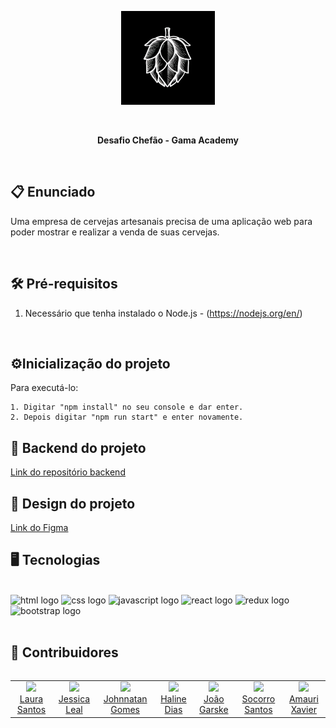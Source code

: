 <p align="center"><img src="./public/logo.svg" alt="logo" height="150" width="150"></p>
<br>

<p align="center"><strong>Desafio Chefão - Gama Academy</strong></p>
<br>

## 📋 <strong>Enunciado</strong>

<p>Uma empresa de cervejas artesanais precisa de uma aplicação web para poder mostrar e realizar a venda de suas cervejas.</p>
<br>

## 	🛠️<strong> Pré-requisitos </strong>

 1. Necessário que tenha instalado o Node.js - (https://nodejs.org/en/)
<br>

## ⚙️<strong>Inicialização do projeto</strong>

Para executá-lo:

    1. Digitar "npm install" no seu console e dar enter.
    2. Depois digitar "npm run start" e enter novamente.

## 💾 Backend do projeto
[Link do repositório backend](https://github.com/MonicaIacy/breja-backend)
<br>

## 🎨 Design do projeto
[Link do Figma](<https://www.figma.com/file/2nTAohofjlF39UOJehzENN/Desafio-Final-.-Cervejaria-Breja?node-id=0%3A1&t=Bo4UEYzusFUUVKyW-0>)
<br>

## 🖥 <strong>Tecnologias</strong>
<br>
<div align="left">
<img src= "https://www.vectorlogo.zone/logos/w3_html5/w3_html5-icon.svg" height="40" width="52" alt="html logo"/>
<img src="https://www.vectorlogo.zone/logos/w3_css/w3_css-icon.svg" height="40" width="52" alt="css logo"/>
<img src="https://cdn.jsdelivr.net/gh/devicons/devicon/icons/javascript/javascript-original.svg" height="40" width="52" alt="javascript logo"/>
<img src="https://cdn.jsdelivr.net/gh/devicons/devicon/icons/react/react-original.svg" height="40" width="52" alt="react logo"/>
<img src="https://cdn.jsdelivr.net/gh/devicons/devicon/icons/redux/redux-original.svg" height="40" width="52" alt="redux logo"/>
<img src="https://cdn.jsdelivr.net/gh/devicons/devicon/icons/bootstrap/bootstrap-original.svg" height="40" width="52" alt="bootstrap logo"/>
</div>
<br>

## 👤 <strong>Contribuidores</strong>
<table align="left">
  <tr>
   <td align="center"> <img src="https://avatars.githubusercontent.com/u/104779345?v=4" width=175/></br><a href="https://github.com/OrcFofa">Laura Santos</a>
   </td>
   <td align="center"> <img src="https://avatars.githubusercontent.com/u/106780748?v=4" width=175/></br><a href="https://github.com/JessicaArf">Jessica Leal</a>
   </td>
   <td align="center"> <img src="https://avatars.githubusercontent.com/u/109382819?v=4" width=175/></br><a href="https://github.com/Johnnatangomes">Johnnatan Gomes</a>
   </td>
   <td align="center"> <img src="https://avatars.githubusercontent.com/u/68698735?v=4" width=175/></br><a href="https://github.com/halineds">Haline Dias</a>
   </td>
  <td align="center"> <img src="https://avatars.githubusercontent.com/u/91497473?v=4" width=175/></br><a href="https://github.com/Joaogarske">João Garske</a>
   </td>
    <td align="center"> <img src="https://avatars.githubusercontent.com/u/84979000?v=4" width=175/></br><a href="https://github.com/socorrosans">Socorro Santos</a>
   </td>
    <td align="center"> <img src="https://avatars.githubusercontent.com/u/116661959?v=4" width=175/></br><a href="https://github.com/amauri650">Amauri Xavier</a>
   </td>
</table>

